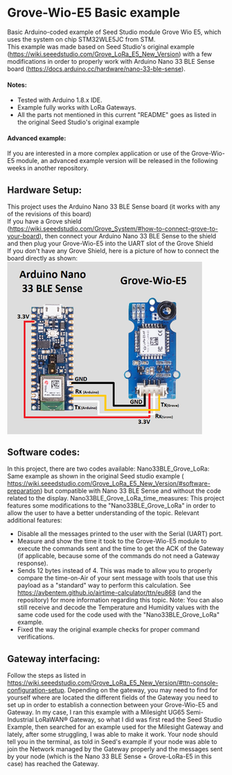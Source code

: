 # Grove-Wio-E5 Basic example
Basic Arduino-coded example of Seed Studio module Grove Wio E5, which uses the system on chip STM32WLE5JC from STM.\
This example was made based on Seed Studio's original example (https://wiki.seeedstudio.com/Grove_LoRa_E5_New_Version) with a few modifications in order to properly work with Arduino Nano 33 BLE Sense board (https://docs.arduino.cc/hardware/nano-33-ble-sense).
#### Notes:
  * Tested with Arduino 1.8.x IDE.
  * Example fully works with LoRa Gateways.
  * All the parts not mentioned in this current "README" goes as listed in the original Seed Studio's original example
#### Advanced example:
If you are interested in a more complex application or use of the Grove-Wio-E5 module, an advanced example version will be released in the following weeks in another repository.
## Hardware Setup:
This project uses the Arduino Nano 33 BLE Sense board (it works with any of the revisions of this board)\
If you have a Grove shield (https://wiki.seeedstudio.com/Grove_System/#how-to-connect-grove-to-your-board),
then connect your Arduino Nano 33 BLE Sense to the shield and then plug your Grove-Wio-E5 into the UART slot of the Grove Shield\
If you don't have any Grove Shield, here is a picture of how to connect the board directly as shown:
<img src="https://github.com/andresoliva/Grove-Wio-E5/blob/main/pictures/nano33blesende_grove_e5_connection.png" width="450" align="center">
## Software codes:
In this project, there are two codes available:
Nano33BLE_Grove_LoRa: Same example as shown in the original Seed studio example ( https://wiki.seeedstudio.com/Grove_LoRa_E5_New_Version/#software-preparation) but compatible with Nano 33 BLE Sense and without the code related to the display.
Nano33BLE_Grove_LoRa_time_measures: This project features some modifications to the "Nano33BLE_Grove_LoRa" in order to allow the user to have a better understanding of the topic. Relevant additional features:
  * Disable all the messages printed to the user with the Serial (UART) port.
  * Measure and show the time it took to the Grove-Wio-E5 module to execute the commands sent and the time to get the ACK of the Gateway (if applicable, because some of the commands do not need a Gateway response).
  * Sends 12 bytes instead of 4. This was made to allow you to properly compare the time-on-Air of your sent message with tools that use this payload as a "standard" way to perform this calculation. See https://avbentem.github.io/airtime-calculator/ttn/eu868 (and the repository) for more information regarding this topic. Note: You can also still receive and decode the Temperature and Humidity values with the same code used for the  code used with the "Nano33BLE_Grove_LoRa" example.
  * Fixed the way the original example checks for proper command verifications.
## Gateway interfacing:
Follow the steps as listed in https://wiki.seeedstudio.com/Grove_LoRa_E5_New_Version/#ttn-console-configuration-setup. Depending on the gateway, you may need to find for yourself where are located the different fields of the Gateway you need to set up in order to establish a connection between your Grove-Wio-E5 and Gateway. In my case, I ran this example with a Milesight UG65 Semi-Industrial LoRaWAN® Gateway, so what I did was first read the Seed Studio Example, then searched for an example used for the  Milesight Gateway and lately, after some struggling, I was able to make it work. Your node should tell you in the terminal, as told in Seed's example if your node was able to join the Network managed by the Gateway properly and the messages sent by your node (which is the Nano 33 BLE Sense + Grove-LoRa-E5 in this case) has reached the Gateway.


